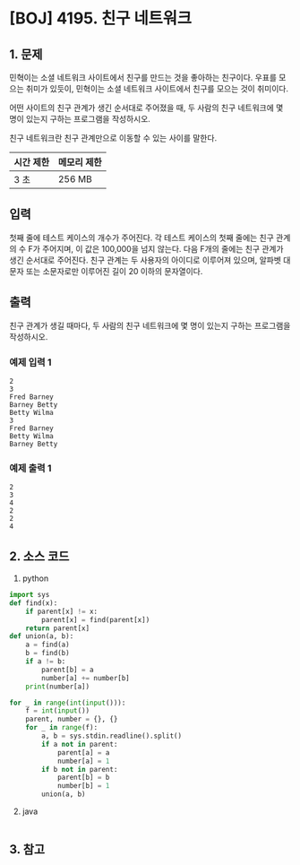 # [BOJ] 4195. 친구 네트워크

## 1. 문제

민혁이는 소셜 네트워크 사이트에서 친구를 만드는 것을 좋아하는 친구이다. 우표를 모으는 취미가 있듯이, 민혁이는 소셜 네트워크 사이트에서 친구를 모으는 것이 취미이다.

어떤 사이트의 친구 관계가 생긴 순서대로 주어졌을 때, 두 사람의 친구 네트워크에 몇 명이 있는지 구하는 프로그램을 작성하시오.

친구 네트워크란 친구 관계만으로 이동할 수 있는 사이를 말한다.

| 시간 제한 | 메모리 제한 |
|:------|:-------| 
| 3 초   | 256 MB |


## 입력

첫째 줄에 테스트 케이스의 개수가 주어진다. 각 테스트 케이스의 첫째 줄에는 친구 관계의 수 F가 주어지며, 이 값은 100,000을 넘지 않는다. 다음 F개의 줄에는 친구 관계가 생긴 순서대로 주어진다. 친구 관계는 두 사용자의 아이디로 이루어져 있으며, 알파벳 대문자 또는 소문자로만 이루어진 길이 20 이하의 문자열이다.


## 출력

친구 관계가 생길 때마다, 두 사람의 친구 네트워크에 몇 명이 있는지 구하는 프로그램을 작성하시오.

### 예제 입력 1

```
2
3
Fred Barney
Barney Betty
Betty Wilma
3
Fred Barney
Betty Wilma
Barney Betty
```

### 예제 출력 1

```
2
3
4
2
2
4
```


## 2. 소스 코드

1. python

```python
import sys
def find(x):
    if parent[x] != x:
        parent[x] = find(parent[x])
    return parent[x]
def union(a, b):
    a = find(a)
    b = find(b)
    if a != b:
        parent[b] = a
        number[a] += number[b]
    print(number[a])

for _ in range(int(input())):
    f = int(input())
    parent, number = {}, {}
    for _ in range(f):
        a, b = sys.stdin.readline().split()
        if a not in parent:
            parent[a] = a
            number[a] = 1
        if b not in parent:
            parent[b] = b
            number[b] = 1
        union(a, b)

```

2. java

```java

```


## 3. 참고

```

```



